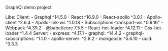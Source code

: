 GraphQl demo project 

Libs: 
  Client:
    - Graphql ^14.5.0
    - React ^16.9.0
    - React-apollo ^3.0.1
    - Apollo-client ^2.6.4
    - Apollo-link-ws ^1.0.18
    - Subscriptions-transport-ws ^0.9.16"
    - Webpack ^4.39.2
    - @babel/core 7.5.5
    - React-hot-loader ^4.12.11
    - Css-hot-loader ^1.4.4
  Server:
    - express: ^4.17.1
    - graphql: ^14.4.2
    - graphql-subscriptions: ^1.1.0
    - apollo-server: ^2.8.2
    - mongoose: ^5.6.10
    - uuid: ^3.3.3
    
